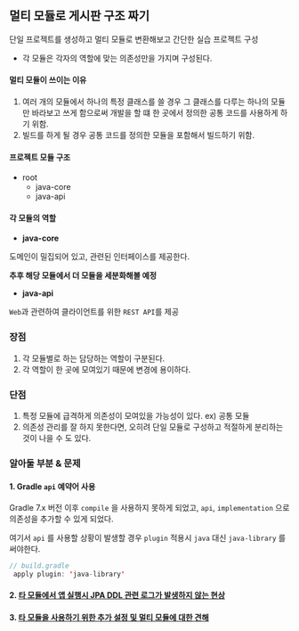 ## 멀티 모듈로 게시판 구조 짜기

단일 프로젝트를 생성하고 멀티 모듈로 변환해보고 간단한 실습 프로젝트 구성

- 각 모듈은 각자의 역할에 맞는 의존성만을 가지며 구성된다.


#### 멀티 모듈이 쓰이는 이유
1. 여러 개의 모듈에서 하나의 특정 클래스를 쓸 경우 그 클래스를 다루는 하나의 모듈만 바라보고 쓰게 함으로써
개발을 할 떄 한 곳에서 정의한 공통 코드를 사용하게 하기 위함.
2. 빌드를 하게 될 경우 공통 코드를 정의한 모듈을 포함해서 빌드하기 위함.

#### 프로젝트 모듈 구조

+ root 
  - java-core
  - java-api
  
#### 각 모듈의 역할

- **java-core**

도메인이 밀집되어 있고, 관련된 인터페이스를 제공한다.

**추후 해당 모듈에서 더 모듈을 세분화해볼 예정** 

- **java-api**

`Web`과 관련하여 클라이언트를 위한 `REST API`를 제공

### 장점

1. 각 모듈별로 하는 담당하는 역할이 구분된다.
2. 각 역할이 한 곳에 모여있기 때문에 변경에 용이하다.


### 단점

1. 특정 모듈에 급격하게 의존성이 모여있을 가능성이 있다. ex) 공통 모듈
2. 의존성 관리를 잘 하지 못한다면, 오히려 단일 모듈로 구성하고 적절하게 분리하는 것이 나을 수 도 있다.


### 알아둘 부분 & 문제

#### 1. Gradle `api` 예약어 사용

Gradle 7.x 버전 이후 `compile` 을 사용하지 못하게 되었고, `api`, `implementation` 으로  의존성을 추가할 수 있게 되었다. 

여기서 `api` 를 사용할 상황이 발생할 경우 `plugin` 적용시 `java` 대신 `java-library` 를 써야한다.
```java
// build.gradle
 apply plugin: 'java-library'
```

#### 2. [타 모듈에서 앱 실행시 JPA DDL 관련 로그가 발생하지 않는 현상](https://awse2050.tistory.com/108)

#### 3. [타 모듈을 사용하기 위한 추가 설정 및 멀티 모듈에 대한 견해](https://awse2050.tistory.com/109)
